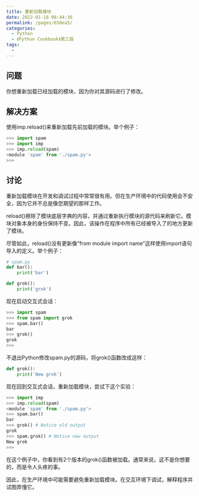 ```yaml
---
title: 重新加载模块
date: 2022-01-18 08:44:36
permalink: /pages/650ea5/
categories:
  - Python
  - 《Python Cookbook》第三版
tags:
  - 
---
```


## 问题

你想重新加载已经加载的模块，因为你对其源码进行了修改。

## 解决方案

使用imp.reload()来重新加载先前加载的模块。举个例子：

```python
>>> import spam
>>> import imp
>>> imp.reload(spam)
<module 'spam' from './spam.py'>
>>>
```

## 讨论

重新加载模块在开发和调试过程中常常很有用。但在生产环境中的代码使用会不安全，因为它并不总是像您期望的那样工作。

reload()擦除了模块底层字典的内容，并通过重新执行模块的源代码来刷新它。模块对象本身的身份保持不变。因此，该操作在程序中所有已经被导入了的地方更新了模块。

尽管如此，reload()没有更新像”from module import name”这样使用import语句导入的定义。举个例子：

```python
# spam.py
def bar():
    print('bar')

def grok():
    print('grok')
```

现在启动交互式会话：

```python
>>> import spam
>>> from spam import grok
>>> spam.bar()
bar
>>> grok()
grok
>>>
```

不退出Python修改spam.py的源码，将grok()函数改成这样：

```python
def grok():
    print('New grok')
```

现在回到交互式会话，重新加载模块，尝试下这个实验：

```python
>>> import imp
>>> imp.reload(spam)
<module 'spam' from './spam.py'>
>>> spam.bar()
bar
>>> grok() # Notice old output
grok
>>> spam.grok() # Notice new output
New grok
>>>
```

在这个例子中，你看到有2个版本的grok()函数被加载。通常来说，这不是你想要的，而是令人头疼的事。

因此，在生产环境中可能需要避免重新加载模块。在交互环境下调试，解释程序并试图弄懂它。